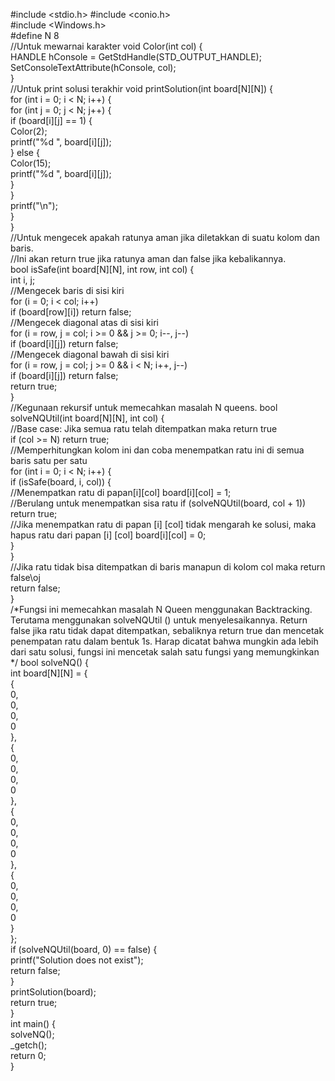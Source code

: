#include <stdio.h>
#include <conio.h>   
#include <Windows.h>   
#define N 8  
//Untuk mewarnai karakter
void Color(int col) 
{  
    HANDLE hConsole = GetStdHandle(STD_OUTPUT_HANDLE);  
    SetConsoleTextAttribute(hConsole, col);  
}    
//Untuk print solusi terakhir
void printSolution(int board[N][N]) 
{  
    for (int i = 0; i < N; i++) 
	{  
        for (int j = 0; j < N; j++) 
		{  
            if (board[i][j] == 1) 
			{  
                Color(2);  
                printf("%d ", board[i][j]);  
            } 
			else 
			{  
                Color(15);  
                printf("%d ", board[i][j]);  
            }  
        }  
        printf("\n");  
    }  
}  
//Untuk mengecek apakah ratunya aman jika diletakkan di suatu kolom dan baris.  
//Ini akan return true jika ratunya aman dan false jika kebalikannya.  
bool isSafe(int board[N][N], int row, int col) 
{  
    int i, j;  
	//Mengecek baris di sisi kiri  
    for (i = 0; i < col; i++)  
        if (board[row][i]) return false;  
	//Mengecek diagonal atas di sisi kiri   
    for (i = row, j = col; i >= 0 && j >= 0; i--, j--)  
        if (board[i][j]) return false;  
	//Mengecek diagonal bawah di sisi kiri  
    for (i = row, j = col; j >= 0 && i < N; i++, j--)  
        if (board[i][j]) return false;  
    return true;  
}   
//Kegunaan rekursif untuk memecahkan masalah N queens. 
bool solveNQUtil(int board[N][N], int col) 
{  
	//Base case: Jika semua ratu telah ditempatkan maka return true  
    if (col >= N) return true;  
	//Memperhitungkan kolom ini dan coba menempatkan ratu ini di semua baris satu per satu   
    for (int i = 0; i < N; i++) 
	{  
        if (isSafe(board, i, col)) 
		{  
			//Menempatkan ratu di papan[i][col] 
            board[i][col] = 1;  
			//Berulang untuk menempatkan sisa ratu 
            if (solveNQUtil(board, col + 1)) return true;  
			//Jika menempatkan ratu di papan [i] [col] tidak mengarah ke solusi, maka hapus ratu dari papan [i] [col]
            board[i][col] = 0;  
        }  
    }  
	//Jika ratu tidak bisa ditempatkan di baris manapun di kolom col maka return false\oj  
    return false;  
}  
/*Fungsi ini memecahkan masalah N Queen menggunakan Backtracking.
Terutama menggunakan solveNQUtil () untuk menyelesaikannya.
Return false jika ratu tidak dapat ditempatkan, 
sebaliknya return true dan mencetak penempatan ratu dalam bentuk 1s.
Harap dicatat bahwa mungkin ada lebih dari satu solusi, 
fungsi ini mencetak salah satu fungsi yang memungkinkan */ 
bool solveNQ() 
{  
    int board[N][N] = 
	{  
        {  
            0,  
            0,  
            0,  
            0  
        },  
        {  
            0,  
            0,  
            0,  
            0  
        },  
        {  
            0,  
            0,  
            0,  
            0  
        },  
        {  
            0,  
            0,  
            0,  
            0  
        }  
    };  
    if (solveNQUtil(board, 0) == false) 
	{  
        printf("Solution does not exist");  
        return false;  
    }  
    printSolution(board);  
    return true;  
}  
int main() 
{  
    solveNQ();  
    _getch();  
    return 0;  
} 
